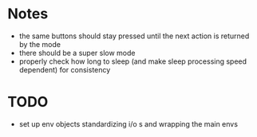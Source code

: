 # Notes
- the same buttons should stay pressed until the next action is returned by the mode
- there should be a super slow mode
- properly check how long to sleep (and make sleep processing speed dependent) for consistency

# TODO
- set up env objects standardizing i/o s and wrapping the main envs 
